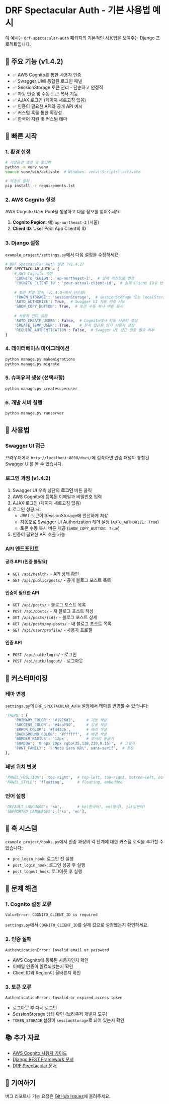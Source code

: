 # DRF Spectacular Auth - 기본 사용법 예시

이 예시는 `drf-spectacular-auth` 패키지의 기본적인 사용법을 보여주는 Django 프로젝트입니다.

## 🎯 주요 기능 (v1.4.2)

- ✅ AWS Cognito를 통한 사용자 인증
- ✅ Swagger UI에 통합된 로그인 패널  
- ✅ SessionStorage 토큰 관리 - 단순하고 안정적
- ✅ 자동 인증 및 수동 토큰 복사 기능
- ✅ AJAX 로그인 (페이지 새로고침 없음)
- ✅ 인증이 필요한 API와 공개 API 예시
- ✅ 커스텀 훅을 통한 확장성
- ✅ 한국어 지원 및 커스텀 테마

## 🚀 빠른 시작

### 1. 환경 설정

```bash
# 가상환경 생성 및 활성화
python -m venv venv
source venv/bin/activate  # Windows: venv\\Scripts\\activate

# 의존성 설치
pip install -r requirements.txt
```

### 2. AWS Cognito 설정

AWS Cognito User Pool을 생성하고 다음 정보를 얻어주세요:

1. **Cognito Region**: 예) `ap-northeast-2` (서울)
2. **Client ID**: User Pool App Client의 ID

### 3. Django 설정

`example_project/settings.py`에서 다음 설정을 수정하세요:

```python
# DRF Spectacular Auth 설정 (v1.4.2)
DRF_SPECTACULAR_AUTH = {
    # AWS Cognito 설정
    'COGNITO_REGION': 'ap-northeast-2',  # 실제 리전으로 변경
    'COGNITO_CLIENT_ID': 'your-actual-client-id',  # 실제 Client ID로 변경
    
    # 토큰 저장 방식 (v1.4.0+에서 단순화)
    'TOKEN_STORAGE': 'sessionStorage',  # sessionStorage 또는 localStorage
    'AUTO_AUTHORIZE': True,  # Swagger UI 자동 인증 시도
    'SHOW_COPY_BUTTON': True,  # 토큰 수동 복사 버튼 표시
    
    # 사용자 관리 설정
    'AUTO_CREATE_USERS': False,  # Cognito에서 자동 사용자 생성
    'CREATE_TEMP_USER': True,    # 문서 접근용 임시 사용자 생성
    'REQUIRE_AUTHENTICATION': False,  # Swagger UI 접근 인증 필요 여부
}
```

### 4. 데이터베이스 마이그레이션

```bash
python manage.py makemigrations
python manage.py migrate
```

### 5. 슈퍼유저 생성 (선택사항)

```bash
python manage.py createsuperuser
```

### 6. 개발 서버 실행

```bash
python manage.py runserver
```

## 📖 사용법

### Swagger UI 접근

브라우저에서 `http://localhost:8000/docs/`에 접속하면 인증 패널이 통합된 Swagger UI를 볼 수 있습니다.

### 로그인 과정 (v1.4.2)

1. Swagger UI 우측 상단의 **로그인** 버튼 클릭
2. AWS Cognito에 등록된 이메일과 비밀번호 입력
3. AJAX 로그인 (페이지 새로고침 없음)
4. 로그인 성공 시:
   - JWT 토큰이 SessionStorage에 안전하게 저장
   - 자동으로 Swagger UI Authorization 헤더 설정 (`AUTO_AUTHORIZE: True`)
   - 토큰 수동 복사 버튼 제공 (`SHOW_COPY_BUTTON: True`)
5. 인증이 필요한 API 호출 가능

### API 엔드포인트

#### 공개 API (인증 불필요)
- `GET /api/health/` - API 상태 확인
- `GET /api/public/posts/` - 공개 블로그 포스트 목록

#### 인증이 필요한 API
- `GET /api/posts/` - 블로그 포스트 목록
- `POST /api/posts/` - 새 블로그 포스트 작성
- `GET /api/posts/{id}/` - 블로그 포스트 상세
- `GET /api/posts/my-posts/` - 내 블로그 포스트 목록
- `GET /api/user/profile/` - 사용자 프로필

#### 인증 API
- `POST /api/auth/login/` - 로그인
- `POST /api/auth/logout/` - 로그아웃

## 🎨 커스터마이징

### 테마 변경

`settings.py`의 `DRF_SPECTACULAR_AUTH` 설정에서 테마를 변경할 수 있습니다:

```python
'THEME': {
    'PRIMARY_COLOR': '#1976d2',     # 기본 색상
    'SUCCESS_COLOR': '#4caf50',     # 성공 색상
    'ERROR_COLOR': '#f44336',       # 에러 색상
    'BACKGROUND_COLOR': '#ffffff',  # 배경 색상
    'BORDER_RADIUS': '12px',        # 모서리 둥글기
    'SHADOW': '0 4px 20px rgba(25,118,210,0.15)',  # 그림자
    'FONT_FAMILY': '\"Noto Sans KR\", sans-serif',  # 폰트
},
```

### 패널 위치 변경

```python
'PANEL_POSITION': 'top-right',  # top-left, top-right, bottom-left, bottom-right
'PANEL_STYLE': 'floating',      # floating, embedded
```

### 언어 설정

```python
'DEFAULT_LANGUAGE': 'ko',       # ko(한국어), en(영어), ja(일본어)
'SUPPORTED_LANGUAGES': ['ko', 'en'],
```

## 🔧 훅 시스템

`example_project/hooks.py`에서 인증 과정의 각 단계에 대한 커스텀 로직을 추가할 수 있습니다:

- `pre_login_hook`: 로그인 전 실행
- `post_login_hook`: 로그인 성공 후 실행
- `post_logout_hook`: 로그아웃 후 실행

## 🐛 문제 해결

### 1. Cognito 설정 오류

```
ValueError: COGNITO_CLIENT_ID is required
```

`settings.py`에서 `COGNITO_CLIENT_ID`를 실제 값으로 설정했는지 확인하세요.

### 2. 인증 실패

```
AuthenticationError: Invalid email or password
```

- AWS Cognito에 등록된 사용자인지 확인
- 이메일 인증이 완료되었는지 확인
- Client ID와 Region이 올바른지 확인

### 3. 토큰 오류

```
AuthenticationError: Invalid or expired access token
```

- 로그아웃 후 다시 로그인
- SessionStorage 상태 확인 (브라우저 개발자 도구)
- `TOKEN_STORAGE` 설정이 `sessionStorage`로 되어 있는지 확인

## 📚 추가 자료

- [AWS Cognito 사용자 가이드](https://docs.aws.amazon.com/cognito/)
- [Django REST Framework 문서](https://www.django-rest-framework.org/)
- [DRF Spectacular 문서](https://drf-spectacular.readthedocs.io/)

## 🤝 기여하기

버그 리포트나 기능 요청은 [GitHub Issues](https://github.com/CodeMath/drf-spectacular-auth/issues)에 올려주세요.